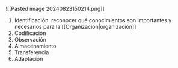 ![[Pasted image 20240823150214.png]]

1. Identificación: reconocer qué conocimientos son importantes y necesarios para la [[Organización|organización]]
2. Codificación
3. Observación
4. Almacenamiento
5. Transferencia
6. Adaptación